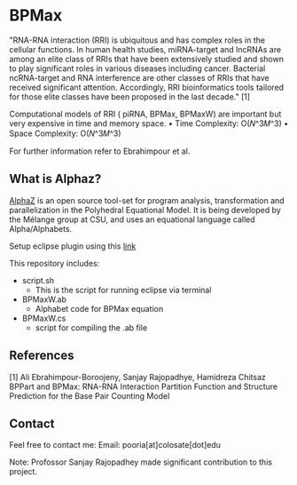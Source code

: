 # BPMax
"RNA-RNA interaction (RRI) is ubiquitous and has complex roles in the cellular functions. In human health studies, miRNA-target and lncRNAs are among an elite class of RRIs that have been extensively studied and shown to play significant roles in various diseases including cancer. Bacterial ncRNA-target and RNA interference are other classes of RRIs that have received significant attention. Accordingly, RRI bioinformatics tools tailored for those elite classes have been proposed in the last decade." [1] 

Computational models of RRI ( piRNA, BPMax, BPMaxW) are important but very expensive in time and memory space.
• Time Complexity: O(𝑁^3𝑀^3)
• Space Complexity: O(𝑁^3𝑀^3)

For further information refer to Ebrahimpour et al.
## What is Alphaz? 
[AlphaZ](http://www.cs.colostate.edu/AlphaZ/wiki/doku.php) is an open source tool-set for program analysis, transformation and parallelization in the Polyhedral Equational Model. It is being developed by the Mélange group at CSU, and uses an equational language called Alpha/Alphabets.

Setup eclipse plugin using this [link](https://www.cs.colostate.edu/AlphaZ/wiki/doku.php?id=eclipse_setup)

This repository includes:
* script.sh
  * This is the script for running eclipse via terminal
* BPMaxW.ab
  * Alphabet code for BPMax equation
* BPMaxW.cs
  * script for compiling the .ab file
## References
[1] Ali Ebrahimpour-Boroojeny, Sanjay Rajopadhye, Hamidreza Chitsaz BPPart and BPMax: RNA-RNA Interaction Partition Function and Structure Prediction for the Base Pair Counting Model

## Contact
Feel free to contact me: Email: pooria[at]colosate[dot]edu

Note: Profossor Sanjay Rajopadhey made significant contribution to this project.
